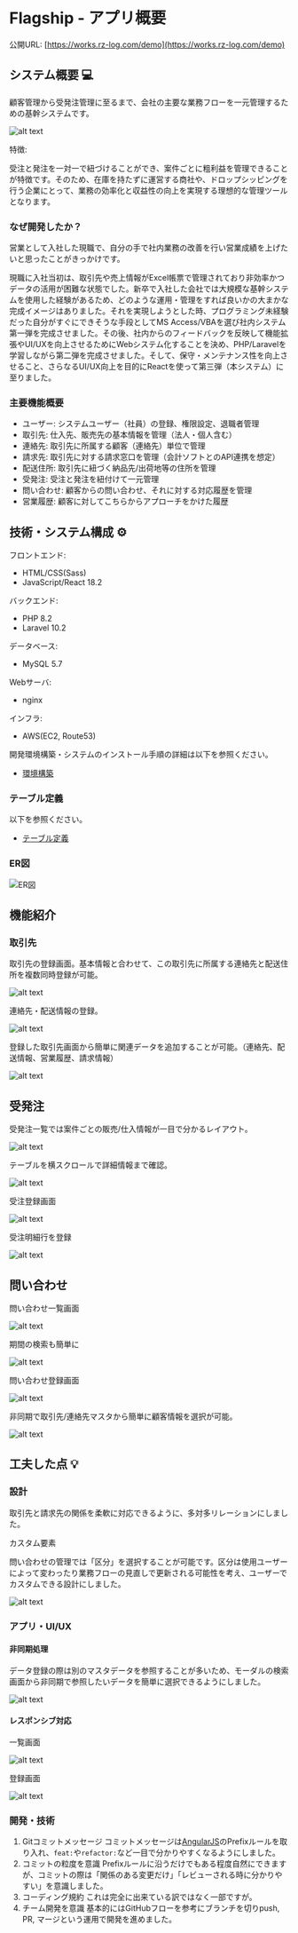 # Flagship - アプリ概要

公開URL: [https://works.rz-log.com/demo](https://works.rz-log.com/demo)

## システム概要 💻

顧客管理から受発注管理に至るまで、会社の主要な業務フローを一元管理するための基幹システムです。

![alt text](src/docs/images/README/prod_mockup.png)

特徴:

受注と発注を一対一で紐づけることができ、案件ごとに粗利益を管理できることが特徴です。そのため、在庫を持たずに運営する商社や、ドロップシッピングを行う企業にとって、業務の効率化と収益性の向上を実現する理想的な管理ツールとなります。

### なぜ開発したか？

営業として入社した現職で、自分の手で社内業務の改善を行い営業成績を上げたいと思ったことがきっかけです。

現職に入社当初は、取引先や売上情報がExcel帳票で管理されており非効率かつデータの活用が困難な状態でした。新卒で入社した会社では大規模な基幹システムを使用した経験があるため、どのような運用・管理をすれば良いかの大まかな完成イメージはありました。それを実現しようとした時、プログラミング未経験だった自分がすぐにできそうな手段としてMS Access/VBAを選び社内システム第一弾を完成させました。その後、社内からのフィードバックを反映して機能拡張やUI/UXを向上させるためにWebシステム化することを決め、PHP/Laravelを学習しながら第二弾を完成させました。そして、保守・メンテナンス性を向上させること、さらなるUI/UX向上を目的にReactを使って第三弾（本システム）に至りました。

### 主要機能概要

- ユーザー: システムユーザー（社員）の登録、権限設定、退職者管理
- 取引先: 仕入先、販売先の基本情報を管理（法人・個人含む）
- 連絡先: 取引先に所属する顧客（連絡先）単位で管理
- 請求先: 取引先に対する請求窓口を管理（会計ソフトとのAPI連携を想定）
- 配送住所: 取引先に紐づく納品先/出荷地等の住所を管理
- 受発注: 受注と発注を紐付けて一元管理
- 問い合わせ: 顧客からの問い合わせ、それに対する対応履歴を管理
- 営業履歴: 顧客に対してこちらからアプローチをかけた履歴

## 技術・システム構成 ⚙️

フロントエンド:

- HTML/CSS(Sass)
- JavaScript/React 18.2

バックエンド:

- PHP 8.2
- Laravel 10.2

データベース:

- MySQL 5.7

Webサーバ:

- nginx

インフラ:

- AWS(EC2, Route53)

開発環境構築・システムのインストール手順の詳細は以下を参照ください。

- [環境構築](/src/docs/installation.md)

### テーブル定義

以下を参照ください。

- [テーブル定義](/src/docs/tables-definition.md)

### ER図

![ER図](/src/docs/ER.drawio.svg)

## 機能紹介

### 取引先

取引先の登録画面。基本情報と合わせて、この取引先に所属する連絡先と配送住所を複数同時登録が可能。

![alt text](src/docs/images/README/image-3.png)

連絡先・配送情報の登録。

![alt text](src/docs/images/README/image-4.png)

登録した取引先画面から簡単に関連データを追加することが可能。（連絡先、配送情報、営業履歴、請求情報）

![alt text](src/docs/images/README/image-5.png)

## 受発注

受発注一覧では案件ごとの販売/仕入情報が一目で分かるレイアウト。

![alt text](src/docs/images/README/image-12.png)

テーブルを横スクロールで詳細情報まで確認。

![alt text](src/docs/images/README/image-13.png)

受注登録画面

![alt text](src/docs/images/README/image-15.png)

受注明細行を登録

![alt text](src/docs/images/README/image-14.png)

## 問い合わせ

問い合わせ一覧画面

![alt text](src/docs/images/README/image-7.png)

期間の検索も簡単に

![alt text](src/docs/images/README/image-8.png)

問い合わせ登録画面

![alt text](src/docs/images/README/image-9.png)

非同期で取引先/連絡先マスタから簡単に顧客情報を選択が可能。

![alt text](src/docs/images/README/image-11.png)

## 工夫した点 💡

### 設計

取引先と請求先の関係を柔軟に対応できるように、多対多リレーションにしました。


カスタム要素

問い合わせの管理では「区分」を選択することが可能です。区分は使用ユーザーによって変わったり業務フローの見直しで更新される可能性を考え、ユーザーでカスタムできる設計にしました。

![alt text](src/docs/images/README/image-16.png)

### アプリ・UI/UX

#### 非同期処理

データ登録の際は別のマスタデータを参照することが多いため、モーダルの検索画面から非同期で参照したいデータを簡単に選択できるようにしました。

![alt text](src/docs/images/README/image-19.png)

#### レスポンシブ対応

一覧画面

![alt text](src/docs/images/README/image-17.png)

登録画面

![alt text](src/docs/images/README/image-18.png)

### 開発・技術

1. Gitコミットメッセージ
  コミットメッセージは[AngularJS](https://github.com/angular/angular.js/blob/master/DEVELOPERS.md#type)のPrefixルールを取り入れ、`feat:`や`refactor:`など一目で分かりやすくなるようにしました。
2. コミットの粒度を意識
  Prefixルールに沿うだけでもある程度自然にできますが、コミットの際は「関係のある変更だけ」「レビューされる時に分かりやすい」を意識しました。
3. コーディング規約
  これは完全に出来ている訳ではなく一部ですが。
4. チーム開発を意識
  基本的にはGitHubフローを参考にブランチを切りpush, PR, マージという運用で開発を進めました。
